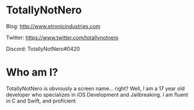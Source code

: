 # TotallyNotNero
Blog: http://www.etronicindustries.com

Twitter: https://www.twitter.com/totallynotnero

Discord: TotallyNotNero#0420

# Who am I?
TotallyNotNero is obviously a screen name... right? Well, I am a 17 year old developer who specializes in iOS Development and Jailbreaking. I am fluent in C and Swift, and proficient
